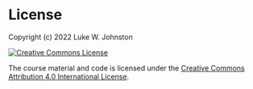 # License

Copyright (c) 2022 Luke W. Johnston

<a rel="license" href="https://creativecommons.org/licenses/by/4.0/"><img src="https://i.creativecommons.org/l/by/4.0/88x31.png" alt="Creative Commons License" style="border-width:0"/></a>

The course material and code is licensed under the [Creative Commons
Attribution 4.0 International
License](https://creativecommons.org/licenses/by/4.0/).

